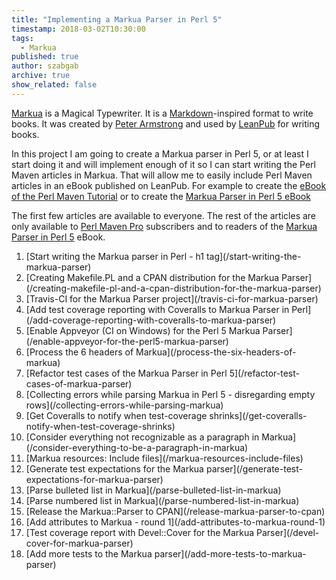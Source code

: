 ```yaml
---
title: "Implementing a Markua Parser in Perl 5"
timestamp: 2018-03-02T10:30:00
tags:
  - Markua
published: true
author: szabgab
archive: true
show_related: false
---
```



[Markua](https://leanpub.com/markua/) is a Magical Typewriter. It is a [Markdown](https://en.wikipedia.org/wiki/Markdown)-inspired
format to write books. It was created by [Peter Armstrong](https://twitter.com/peterarmstrong) and used by [LeanPub](https://leanpub.com/)
for writing books.

In this project I am going to create a Markua parser in Perl 5, or at least I start doing it and will implement enough of it so I can start writing the Perl Maven articles in Markua. That will allow me to easily include Perl Maven articles in an eBook published on LeanPub. For example to create the [eBook of the Perl Maven Tutorial](https://leanpub.com/perl-maven/) or to create the [Markua Parser in Perl 5 eBook](https://leanpub.com/markua-parser-in-perl5)

The first few articles are available to everyone. The rest of the articles are only available to [Perl Maven Pro](/pro) subscribers and to readers of the [Markua Parser in Perl 5](https://leanpub.com/markua-parser-in-perl5) eBook.


<ol>
   <li>[Start writing the Markua parser in Perl - h1 tag](/start-writing-the-markua-parser)</li>
   <li>[Creating Makefile.PL and a CPAN distribution for the Markua Parser](/creating-makefile-pl-and-a-cpan-distribution-for-the-markua-parser)</li>
   <li>[Travis-CI for the Markua Parser project](/travis-ci-for-markua-parser)</li>
   <li>[Add test coverage reporting with Coveralls to Markua Parser in Perl](/add-coverage-reporting-with-coveralls-to-markua-parser)</li>
    <li>[Enable Appveyor (CI on Windows) for the Perl 5 Markua Parser](/enable-appveyor-for-the-perl5-markua-parser)</li>
    <li>[Process the 6 headers of Markua](/process-the-six-headers-of-markua)</li>
    <li>[Refactor test cases of the Markua Parser in Perl 5](/refactor-test-cases-of-markua-parser)</li>
    <li>[Collecting errors while parsing Markua in Perl 5 - disregarding empty rows](/collecting-errors-while-parsing-markua)</li>
    <li>[Get Coveralls to notify when test-coverage shrinks](/get-coveralls-notify-when-test-coverage-shrinks)</li>
    <li>[Consider everything not recognizable as a paragraph in Markua](/consider-everything-to-be-a-paragraph-in-markua)</li>
    <li>[Markua resources: Include files](/markua-resources-include-files)</li>
    <li>[Generate test expectations for the Markua parser](/generate-test-expectations-for-markua-parser)</li>
    <li>[Parse bulleted list in Markua](/parse-bulleted-list-in-markua)</li>
    <li>[Parse numbered list in Markua](/parse-numbered-list-in-markua)</li>
    <li>[Release the Markua::Parser to CPAN](/release-markua-parser-to-cpan)</li>
    <li>[Add attributes to Markua - round 1](/add-attributes-to-markua-round-1)</li>
    <li>[Test coverage report with Devel::Cover for the Markua Parser](/devel-cover-for-markua-parser)</li>
    <li>[Add more tests to the Markua parser](/add-more-tests-to-markua-parser)</li>
</ol>

